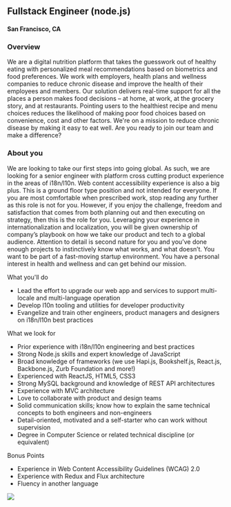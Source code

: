 ## Fullstack Engineer (node.js)
#### San Francisco, CA

### Overview
We are a digital nutrition platform that takes the guesswork out of healthy eating with personalized meal recommendations based on biometrics and food preferences. We work with employers, health plans and wellness companies to reduce chronic disease and improve the health of their employees and members. Our solution delivers real-time support for all the places a person makes food decisions – at home, at work, at the grocery story, and at restaurants. Pointing users to the healthiest recipe and menu choices reduces the likelihood of making poor food choices based on convenience, cost and other factors.
We're on a mission to reduce chronic disease by making it easy to eat well. Are you ready to join our team and make a difference?

### About you
We are looking to take our first steps into going global. As such, we are looking for a senior engineer with platform cross cutting product experience in the areas of i18n/l10n. Web content accessibility experience is also a big plus. This is a ground floor type position and not intended for everyone. If you are most comfortable when prescribed work, stop reading any further as this role is not for you.
However, if you enjoy the challenge, freedom and satisfaction that comes from both planning out and then executing on strategy, then this is the role for you. Leveraging your experience in internationalization and localization, you will be given ownership of company’s playbook on how we take our product and tech to a global audience. Attention to detail is second nature for you and you’ve done enough projects to instinctively know what works, and what doesn’t. You want to be part of a fast-moving startup environment. You have a personal interest in health and wellness and can get behind our mission.

What you'll do
+	Lead the effort to upgrade our web app and services to support multi-locale and multi-language operation
+	Develop l10n tooling and utilities for developer productivity
+	Evangelize and train other engineers, product managers and designers on i18n/l10n best practices

What we look for
+	Prior experience with i18n/l10n engineering and best practices
+	Strong Node.js skills and expert knowledge of JavaScript
+	Broad knowledge of frameworks (we use Hapi.js, Bookshelf.js, React.js, Backbone.js, Zurb Foundation and more!)
+	Experienced with ReactJS, HTML5, CSS3
+	Strong MySQL background and knowledge of REST API architectures
+	Experience with MVC architecture
+	Love to collaborate with product and design teams
+	Solid communication skills; know how to explain the same technical concepts to both engineers and non-engineers
+	Detail-oriented, motivated and a self-starter who can work without supervision
+	Degree in Computer Science or related technical discipline (or equivalent)

Bonus Points
+	Experience in Web Content Accessibility Guidelines (WCAG) 2.0
+	Experience with Redux and Flux architecture
+	Fluency in another language


[<img src='https://dabuttonfactory.com/button.png?t=Learn+More&f=Calibri-Bold&ts=24&tc=fff&hp=20&vp=8&c=5&bgt=unicolored&bgc=29aafe'>](https://letsrockit.co/jobs/wmlwb25nbw-fullstack-engineer-node-js)
